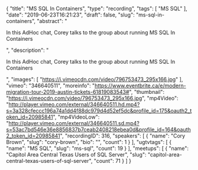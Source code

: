 {
  "title": "MS SQL In Containers",
  "type": "recording",
  "tags": [
    "MS SQL"
  ],
  "date": "2019-06-23T16:21:23",
  "draft": false,
  "slug": "ms-sql-in-containers",
  "abstract": "<p>In this AdHoc chat, Corey talks to the group about running MS SQL In Containers</p>",
  "description": "<p>In this AdHoc chat, Corey talks to the group about running MS SQL In Containers</p>",
  "images": [
    "https://i.vimeocdn.com/video/796753473_295x166.jpg"
  ],
  "vimeo": "346640511",
  "moreinfo": "https://www.eventbrite.ca/e/modern-migration-tour-2019-austin-tickets-61819083543#",
  "thumbnail": "https://i.vimeocdn.com/video/796753473_295x166.jpg",
  "mp4Video": "http://player.vimeo.com/external/346640511.hd.mp4?s=3a328cfeccc196a74a1dd4f88dc979d4d52ef5dc&profile_id=175&oauth2_token_id=20985841",
  "mp4VideoLow": "http://player.vimeo.com/external/346640511.sd.mp4?s=53ac7bd546e36e8856837b7ceab2408218ebea0d&profile_id=164&oauth2_token_id=20985841",
  "recordingID": 316,
  "speakers": [
    {
      "name": "Cory Brown",
      "slug": "cory-brown",
      "bio": "",
      "count": 1
    }
  ],
  "ugtvtags": [
    {
      "name": "MS SQL",
      "slug": "ms-sql",
      "count": 19
    }
  ],
  "meetups": [
    {
      "name": "Capitol Area Central Texas Users of SQL Server",
      "slug": "capitol-area-central-texas-users-of-sql-server",
      "count": 71
    }
  ]
}